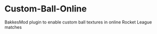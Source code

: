 # Custom-Ball-Online
BakkesMod plugin to enable custom ball textures in online Rocket League matches
